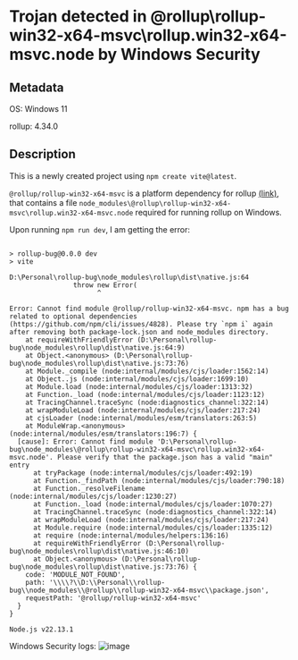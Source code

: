 # Trojan detected in @rollup\rollup-win32-x64-msvc\rollup.win32-x64-msvc.node by Windows Security

## Metadata
OS: Windows 11

rollup: 4.34.0


## Description

This is a newly created project using `npm create vite@latest`.

`@rollup/rollup-win32-x64-msvc` is a platform dependency for rollup [(link)](https://www.npmjs.com/package/@rollup/rollup-win32-x64-msvc), that contains a file `node_modules\@rollup\rollup-win32-x64-msvc\rollup.win32-x64-msvc.node` required for running rollup on Windows.

Upon running `npm run dev`, I am getting the error:

```

> rollup-bug@0.0.0 dev
> vite

D:\Personal\rollup-bug\node_modules\rollup\dist\native.js:64
                throw new Error(
                      ^

Error: Cannot find module @rollup/rollup-win32-x64-msvc. npm has a bug related to optional dependencies (https://github.com/npm/cli/issues/4828). Please try `npm i` again after removing both package-lock.json and node_modules directory.
    at requireWithFriendlyError (D:\Personal\rollup-bug\node_modules\rollup\dist\native.js:64:9)
    at Object.<anonymous> (D:\Personal\rollup-bug\node_modules\rollup\dist\native.js:73:76)
    at Module._compile (node:internal/modules/cjs/loader:1562:14)
    at Object..js (node:internal/modules/cjs/loader:1699:10)
    at Module.load (node:internal/modules/cjs/loader:1313:32)
    at Function._load (node:internal/modules/cjs/loader:1123:12)
    at TracingChannel.traceSync (node:diagnostics_channel:322:14)
    at wrapModuleLoad (node:internal/modules/cjs/loader:217:24)
    at cjsLoader (node:internal/modules/esm/translators:263:5)
    at ModuleWrap.<anonymous> (node:internal/modules/esm/translators:196:7) {
  [cause]: Error: Cannot find module 'D:\Personal\rollup-bug\node_modules\@rollup\rollup-win32-x64-msvc\rollup.win32-x64-msvc.node'. Please verify that the package.json has a valid "main" entry
      at tryPackage (node:internal/modules/cjs/loader:492:19)
      at Function._findPath (node:internal/modules/cjs/loader:790:18)
      at Function._resolveFilename (node:internal/modules/cjs/loader:1230:27)
      at Function._load (node:internal/modules/cjs/loader:1070:27)
      at TracingChannel.traceSync (node:diagnostics_channel:322:14)
      at wrapModuleLoad (node:internal/modules/cjs/loader:217:24)
      at Module.require (node:internal/modules/cjs/loader:1335:12)
      at require (node:internal/modules/helpers:136:16)
      at requireWithFriendlyError (D:\Personal\rollup-bug\node_modules\rollup\dist\native.js:46:10)
      at Object.<anonymous> (D:\Personal\rollup-bug\node_modules\rollup\dist\native.js:73:76) {
    code: 'MODULE_NOT_FOUND',
    path: '\\\\?\\D:\\Personal\\rollup-bug\\node_modules\\@rollup\\rollup-win32-x64-msvc\\package.json',
    requestPath: '@rollup/rollup-win32-x64-msvc'
  }
}

Node.js v22.13.1
```


Windows Security logs:
![image](https://github.com/user-attachments/assets/94e9bed9-a7a0-4eeb-a0e9-5a4023446e16)







